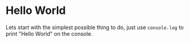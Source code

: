 # Hello World 
 
Lets start with the simplest possible thing to do, just use `console.log` to print "Hello World" on the console.